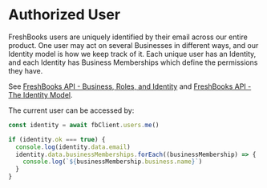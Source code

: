 # Authorized User

FreshBooks users are uniquely identified by their email across our entire product. One user may act on several
Businesses in different ways, and our Identity model is how we keep track of it. Each unique user has an Identity, and
each Identity has Business Memberships which define the permissions they have.

See [FreshBooks API - Business, Roles, and Identity](https://www.freshbooks.com/api/me_endpoint) and
[FreshBooks API - The Identity Model](https://www.freshbooks.com/api/identity_model).

The current user can be accessed by:

```typescript
const identity = await fbClient.users.me()

if (identity.ok === true) {
  console.log(identity.data.email)
  identity.data.businessMemberships.forEach((businessMembership) => {
    console.log(`${businessMembership.business.name}`)
  }
}
```
